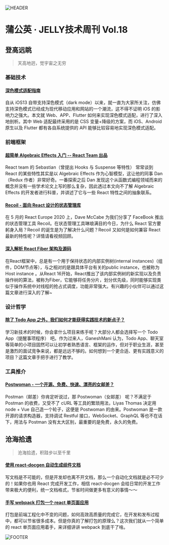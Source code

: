 ![HEADER](http://img10.360buyimg.com/ling/jfs/t1/143314/37/5731/206061/5f3b3ebaEb3673ddd/20c69a204542071b.jpg)

# 蒲公英 · JELLY技术周刊 Vol.18

## 登高远眺

> 天高地迥，觉宇宙之无穷

### 基础技术

#### [深色模式适配指南](http://3.cn/100mIn-WV)

自从 iOS13 自带支持深色模式（dark mode）以来，就一直为大家所关注，仿佛支持深色模式已经成为现代移动应用和网站的一个潮流，这不得不证明 iOS 的影响力之强大。本文就 Web、APP、Flutter 如何来实现深色模式适配，进行了深入地剖析。其中 Web 适配最终采用的是 CSS 变量+降级的方案，而 iOS、Android 原生以及 Flutter 都有各自系统提供的 API 能够比较容易地实现深色模式适配。

### 前端框架

#### [超简单 Algebraic Effects 入门 -- React Team 出品](http://3.cn/148b-Zgr)

React team 的 Sebastian（曾提出 Hooks 与 Suspense 等特性） 常常谈到 React 的某些特性其实是以 Algebraic Effects 作为心智模型，这让他的同事 Dan （Redux 作者）非常好奇。一番探索之后 Dan 发现这个从函数式编程领域而来的概念并没有一些学术论文上写的那么复杂，因此透过本文向不了解 Algebraic Effects 的开发者进行科普，并讲述了它与一些 React 特性之间的抽象联系。

#### [Recoil - 面向 React 设计的状态管理库](http://3.cn/100mI-nsN)

在 5 月的 React Europe 2020 上，Dave McCabe 为我们分享了 FaceBook 推出的状态管理工具 Recoil。在状态管理工具琳琅满目的今日，为什么 React 官方要躬身入局？Recoil 的诞生是为了解决什么问题？Recoil 又如何是如何兼容 React 最新的特性呢？详情请看视频回顾。

#### [深入解析 React Fiber 架构及源码](http://3.cn/100mIn-2P)

在React框架中，总是有一个用于保持状态的内部实例树(internal instances)（组件，DOM节点等），与之相对的是跟具体平台有关的public instance，也被称为Host instance 。从React 16开始，React推出了该内部实例树的新实现以及负责操作树的算法，被称为Fiber，它能够将任务分片，划分优先级，同时能够实现类似于操作系统中对线程的抢占式调度，功能非常强大。有兴趣的小伙伴可以通过这篇文章进行深入的了解~

### 设计哲学

#### [除了 Todo App 之外，我们如何才能获得实践技术的新点子？](http://3.cn/100mI-och)

学习新技术的时候，你会拿什么项目来练手呢？大部分人都会选择写一个 Todo App（提醒事项程序） 吧。作为过来人，GaneshMani 认为，Todo App、聊天室等简单的小项目固然可以让初学者熟悉语言、框架的运作，但对于职业生涯，甚至是激烈的面试竞争来说，都是远远不够的。如何想到一个更合适、更有实践意义的项目？这篇文章手把手进行了教学。

### 工具推介

#### [Postwoman - 一个开源、免费、快速、漂亮的女邮差？](http://3.cn/100mI-mkU)

Postman（邮差）你肯定听说过，那 Postwoman（女邮差） 呢？不满足于 Postman 的收费，又受不了 cURL 等工具的繁琐用法，Liyas Thomas 决定用 node + Vue 自己造一个轮子，这便是 Postwoman 的由来。Postwoman 是一款开源的请求构造器，支持调试 Restful 接口，WebSocket、GraphQL 等也不在话下，用法与 Postman 没有太大区别，最重要的是免费，永久的免费。

## 沧海拾遗

> 沧海拾遗，积跬步以至千里

#### [使用 react-docgen 自动生成组件文档](http://3.cn/100mI-mO2)

写文档是不可能的，但是开发却也离不开文档，那么一个自动化文档就是必不可少的！如果你也用 React 完成开发工作，相信 react-docgen 会给日常的开发工作带来极大的便利，统一文档格式，节省时间做更多有意义的事情～～

#### [手写 webpack 打包一个 react 单页面应用](http://3.cn/-100mIni7)

打包是前端工程化中不变的问题，如何高效高质量的完成它，在开发和发布过程中，都可以节省很多成本。但是你真的了解打包的原理么？这次我们就从一个简单的 react 单页面应用着手，来详细讲讲 webpack 到底干了啥。

![FOOTER](https://img20.360buyimg.com/ling/jfs/t1/93326/34/18555/167361/5e946665E13c912ae/9a8405dd8be2dad4.jpg)